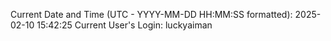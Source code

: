 Current Date and Time (UTC - YYYY-MM-DD HH:MM:SS formatted): 2025-02-10 15:42:25
Current User's Login: luckyaiman
